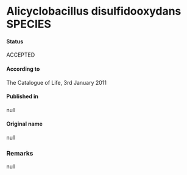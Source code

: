 # Alicyclobacillus disulfidooxydans SPECIES

#### Status
ACCEPTED

#### According to
The Catalogue of Life, 3rd January 2011

#### Published in
null

#### Original name
null

### Remarks
null